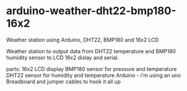 # arduino-weather-dht22-bmp180-16x2
Weather station using Arduino, DHT22, BMP180 and 16x2 LCD

Weather station to output data from DHT22 temperature and BMP180 humidity sensor to LCD 16x2 dislay and serial. 

parts:
	16x2 LCD display
	BMP180 sensor for pressure and temperature
	DHT22 sensor for humidity and temperature
	Arduino - i'm using an uno
	Breadboard and jumper cables to hook it all up
